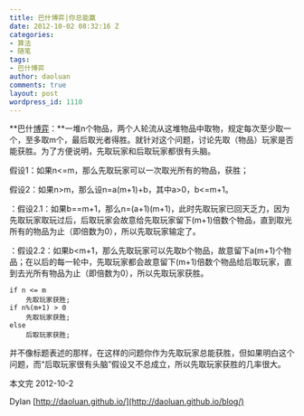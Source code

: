 ```yaml
---
title: 巴什博弈|你总能赢
date: 2012-10-02 08:32:16 Z
categories:
- 算法
- 随笔
tags:
- 巴什博弈
author: daoluan
comments: true
layout: post
wordpress_id: 1110
---
```


**巴什[博弈](http://zh.wikipedia.org/wiki/%E5%8D%9A%E5%BC%88)：**一堆n个物品，两个人轮流从这堆物品中取物，规定每次至少取一个，至多取m个，最后取光者得胜。就针对这个问题，讨论先取（物品）玩家是否能获胜。为了方便说明，先取玩家和后取玩家都很有头脑。

假设1：如果n<=m，那么先取玩家可以一次取光所有的物品，获胜；

假设2：如果n>m，那么设n=a(m+1)+b，其中a>0，b<=m+1。

：假设2.1：如果b==m+1，那么n=(a+1)(m+1)，此时先取玩家已回天乏力，因为先取玩家取玩过后，后取玩家会故意给先取玩家留下(m+1)倍数个物品，直到取光所有的物品为止（即倍数为0），所以先取玩家输定了。

<!-- more -->

：假设2.2：如果b<m+1，那么先取玩家可以先取b个物品，故意留下a(m+1)个物品；在以后的每一轮中，先取玩家都会故意留下(m+1)倍数个物品给后取玩家，直到去光所有物品为止（即倍数为0），所以先取玩家获胜。

    
    if n <= m
    	先取玩家获胜;
    if n%(m+1) > 0
    	先取玩家获胜;
    else
    	后取玩家获胜;


并不像标题表述的那样，在这样的问题你作为先取玩家总能获胜，但如果明白这个问题，而“后取玩家很有头脑”假设又不总成立，所以先取玩家获胜的几率很大。

本文完 2012-10-2

Dylan [http://daoluan.github.io/](http://daoluan.github.io/blog/)

